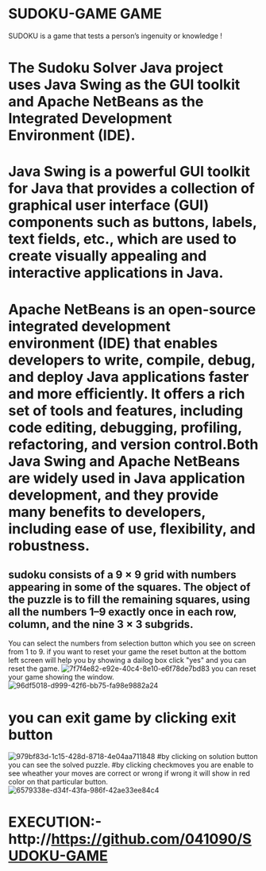 # SUDOKU-GAME GAME 
SUDOKU is a game that tests a person’s ingenuity or knowledge !
# The Sudoku Solver Java project uses Java Swing as the GUI toolkit and Apache NetBeans as the Integrated Development Environment (IDE).
# Java Swing is a powerful GUI toolkit for Java that provides a collection of graphical user interface (GUI) components such as buttons, labels, text fields, etc., which are used to create visually appealing and interactive applications in Java.
# Apache NetBeans is an open-source integrated development environment (IDE) that enables developers to write, compile, debug, and deploy Java applications faster and more efficiently. It offers a rich set of tools and features, including code editing, debugging, profiling, refactoring, and version control.Both Java Swing and Apache NetBeans are widely used in Java application development, and they provide many benefits to developers, including ease of use, flexibility, and robustness.
## sudoku consists of a 9 × 9 grid with numbers appearing in some of the squares. The object of the puzzle is to fill the remaining squares, using all the numbers 1–9 exactly once in each row, column, and the nine 3 × 3 subgrids.

You can select the numbers from selection button which you see on screen from 1 to 9.
if you want to reset your game the reset button at the bottom left screen will help you by showing a dailog box click "yes" and you can reset the game.
![7f7f4e82-e92e-40c4-8e10-e6f78de7bd83](https://github.com/041090/SUDOKU-GAME/assets/122098925/27d05202-1eb6-447d-a1d9-faa1179981b4)
you can reset your game showing the window.
![96df5018-d999-42f6-bb75-fa98e9882a24](https://github.com/041090/SUDOKU-GAME/assets/122098925/698c26f5-5409-41f8-a46a-919eb5a2e0d5)
# you can exit game by clicking exit button
![979bf83d-1c15-428d-8718-4e04aa711848](https://github.com/041090/SUDOKU-GAME/assets/122098925/8cfe605f-cf20-4b4b-80bb-00e4de603bca)
#by clicking on solution button you can see the solved puzzle.
#by clicking checkmoves you are enable to see wheather your moves are correct or wrong if wrong it will show in red color on that particular button.
![6579338e-d34f-43fa-986f-42ae33ee84c4](https://github.com/041090/SUDOKU-GAME/assets/122098925/9f09afc8-6073-4cae-944e-682345b3cc02)

# EXECUTION:-http://https://github.com/041090/SUDOKU-GAME


